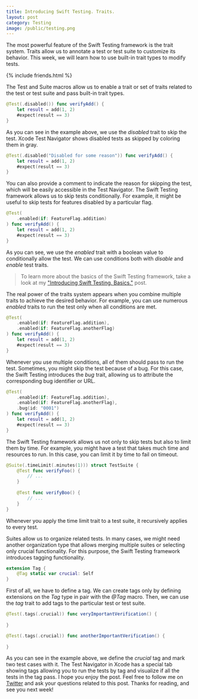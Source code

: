 ```yaml
---
title: Introducing Swift Testing. Traits.
layout: post
category: Testing
image: /public/testing.png
---
```


The most powerful feature of the Swift Testing framework is the trait system. Traits allow us to annotate a test or test suite to customize its behavior. This week, we will learn how to use built-in trait types to modify tests.

{% include friends.html %}

The Test and Suite macros allow us to enable a trait or set of traits related to the test or test suite and pass built-in trait types.

```swift
@Test(.disabled()) func verifyAdd() {
    let result = add(1, 2)
    #expect(result == 3)
}
```

As you can see in the example above, we use the *disabled* trait to skip the test. Xcode Test Navigator shows disabled tests as skipped by coloring them in gray.

```swift
@Test(.disabled("Disabled for some reason")) func verifyAdd() {
    let result = add(1, 2)
    #expect(result == 3)
}
```

You can also provide a comment to indicate the reason for skipping the test, which will be easily accessible in the Test Navigator. The Swift Testing framework allows us to skip tests conditionally. For example, it might be useful to skip tests for features disabled by a particular flag.

```swift
@Test(
    .enabled(if: FeatureFlag.addition)
) func verifyAdd() {
    let result = add(1, 2)
    #expect(result == 3)
}
```

As you can see, we use the *enabled* trait with a boolean value to conditionally allow the test. We can use conditions both with *disable* and *enable* test traits.

> To learn more about the basics of the Swift Testing framework, take a look at my ["Introducing Swift Testing. Basics."](/2024/10/22/introducing-swift-testing-basics/) post.

The real power of the traits system appears when you combine multiple traits to achieve the desired behavior. For example, you can use numerous *enabled* traits to run the test only when all conditions are met.

```swift
@Test(
    .enabled(if: FeatureFlag.addition),
    .enabled(if: FeatureFlag.anotherFlag)
) func verifyAdd() {
    let result = add(1, 2)
    #expect(result == 3)
}
```

Whenever you use multiple conditions, all of them should pass to run the test. Sometimes, you might skip the test because of a bug. For this case, the Swift Testing introduces the *bug* trait, allowing us to attribute the corresponding bug identifier or URL.

```swift
@Test(
    .enabled(if: FeatureFlag.addition),
    .enabled(if: FeatureFlag.anotherFlag),
    .bug(id: "0001")
) func verifyAdd() {
    let result = add(1, 2)
    #expect(result == 3)
}
```

The Swift Testing framework allows us not only to skip tests but also to limit them by time. For example, you might have a test that takes much time and resources to run. In this case, you can limit it by time to fail on timeout.

```swift
@Suite(.timeLimit(.minutes(1))) struct TestSuite {
    @Test func verifyFoo() {
        // ...
    }
    
    @Test func verifyBoo() {
        // ...
    }
}
```

Whenever you apply the time limit trait to a test suite, it recursively applies to every test.

Suites allow us to organize related tests. In many cases, we might need another organization type that allows merging multiple suites or selecting only crucial functionality. For this purpose, the Swift Testing framework introduces tagging functionality.

```swift
extension Tag {
    @Tag static var crucial: Self
}
```

First of all, we have to define a tag. We can create tags only by defining extensions on the *Tag* type in pair with the *@Tag* macro. Then, we can use the *tag* trait to add tags to the particular test or test suite.

```swift
@Test(.tags(.crucial)) func veryImportantVerification() {
    
}

@Test(.tags(.crucial)) func anotherImportantVerification() {
    
}
```

As you can see in the example above, we define the *crucial* tag and mark two test cases with it. The Test Navigator in Xcode has a special tab showing tags allowing you to run the tests by tag and visualize if all the tests in the tag pass. I hope you enjoy the post. Feel free to follow me on [Twitter](https://twitter.com/mecid) and ask your questions related to this post. Thanks for reading, and see you next week!
